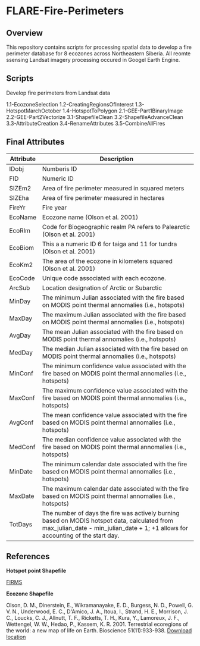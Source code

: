 # FLARE-Fire-Perimeters

## Overview
This repository contains scripts for processing spatial data to develop a fire perimeter database for 8 ecozones across Northeastern Siberia. All reomte ssensing Landsat imagery processing occured in Googel Earth Engine.


## Scripts

Develop fire perimeters from Landsat data

1.1-EcozoneSelection
1.2-CreatingRegionsOfInterest
1.3-HotspotMarchOctober
1.4-HotspotToPolygon
2.1-GEE-Part1BinaryImage
2.2-GEE-Part2Vectorize
3.1-ShapefileClean
3.2-ShapefileAdvanceClean
3.3-AttributeCreation
3.4-RenameAttributes
3.5-CombineAllFires


## Final Attributes

Attribute	    |         Description       
------------- | ---------------------------
IDobj	        | Numberis ID	
FID	          | Numeric ID	
SIZEm2	      | Area of fire perimeter measured in squared meters	
SIZEha	      | Area of fire perimeter measured in hectares	
FireYr	      | Fire year	
EcoName	      | Ecozone name	(Olson et al. 2001)
EcoRlm	      | Code for Biogeographic realm PA refers to Palearctic	(Olson et al. 2001)
EcoBiom	      | This a a numeric ID 6 for taiga and 11 for tundra	(Olson et al. 2001)
EcoKm2	      | The area of the ecozone in kilometers  squared	(Olson et al. 2001)
EcoCode	      | Unique code associated with each ecozone.	
ArcSub	      | Location designation of Arctic or Subarctic	
MinDay	      | The minimum Julian associated with the fire based on MODIS point thermal annomalies (i.e., hotspots)	
MaxDay	      | The maximum Julian associated with the fire based on MODIS point thermal annomalies (i.e., hotspots)	
AvgDay	      | The mean Julian associated with the fire based on MODIS point thermal annomalies (i.e., hotspots)	
MedDay	      | The median Julian associated with the fire based on MODIS point thermal annomalies (i.e., hotspots)	
MinConf	      | The minimum confidence value associated with the fire based on MODIS point thermal annomalies (i.e., hotspots)	
MaxConf	      | The maximum confidence value associated with the fire based on MODIS point thermal annomalies (i.e., hotspots)	
AvgConf	      | The mean confidence value associated with the fire based on MODIS point thermal annomalies (i.e., hotspots)	
MedConf	      | The median confidence value associated with the fire based on MODIS point thermal annomalies (i.e., hotspots)	
MinDate	      | The minimum calendar date associated with the fire based on MODIS point thermal annomalies (i.e., hotspots)	
MaxDate	      | The maximum calendar date associated with the fire based on MODIS point thermal annomalies (i.e., hotspots)	
TotDays       | The number of days the fire was actively burning based on MODIS hotspot data, calculated from max_julian_date - min_julian_date + 1; +1 allows for accounting  of the start day.


## References
**Hotspot point Shapefile**

[FIRMS](https://firms.modaps.eosdis.nasa.gov/download/create.php)

**Ecozone Shapefile**

Olson, D. M., Dinerstein, E., Wikramanayake, E. D., Burgess, N. D., Powell, G. V. N., Underwood, E. C., D'Amico, J. A., Itoua, I., Strand, H. E., Morrison, J. C., Loucks, C. J., Allnutt, T. F., Ricketts, T. H., Kura, Y., Lamoreux, J. F., Wettengel, W. W., Hedao, P., Kassem, K. R. 2001. Terrestrial ecoregions of the world: a new map of life on Earth. Bioscience 51(11):933-938.
[Download location ](https://www.worldwildlife.org/publications/terrestrial-ecoregions-of-the-world)

